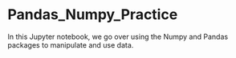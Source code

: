 # Pandas_Numpy_Practice
In this Jupyter notebook, we go over using the Numpy and Pandas packages to manipulate and use data. 
